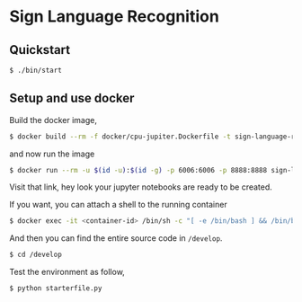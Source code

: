 # Sign Language Recognition

## Quickstart

```sh
$ ./bin/start
```

## Setup and use docker

Build the docker image,

```sh
$ docker build --rm -f docker/cpu-jupiter.Dockerfile -t sign-language-recognition:latest .
```

and now run the image

```sh
$ docker run --rm -u $(id -u):$(id -g) -p 6006:6006 -p 8888:8888 sign-language-recognition:latest
```

Visit that link, hey look your jupyter notebooks are ready to be created.

If you want, you can attach a shell to the running container

```sh
$ docker exec -it <container-id> /bin/sh -c "[ -e /bin/bash ] && /bin/bash || /bin/sh"
```

And then you can find the entire source code in `/develop`.

```sh
$ cd /develop
```

Test the environment as follow,

```sh
$ python starterfile.py
```
